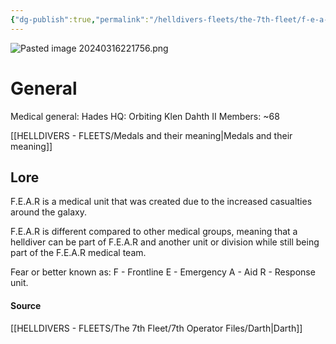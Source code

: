 ```yaml
---
{"dg-publish":true,"permalink":"/helldivers-fleets/the-7th-fleet/f-e-a-r/","noteIcon":"","created":"2024-03-16T22:56:28.628+01:00","updated":"2024-03-24T01:04:34.044+01:00"}
---
```


![Pasted image 20240316221756.png](/img/user/Images/Pasted%20image%2020240316221756.png)

# General
Medical general: Hades
HQ: Orbiting Klen Dahth II
Members: ~68

[[HELLDIVERS - FLEETS/Medals and their meaning\|Medals and their meaning]]
## Lore
F.E.A.R is a medical unit that was created due to the increased casualties around the galaxy.

F.E.A.R is different compared to other medical groups, meaning that a helldiver can be part of F.E.A.R and another unit or division while still being part of the F.E.A.R medical team. 

Fear or better 
known as: 
F - Frontline 
E - Emergency 
A - Aid 
R - Response unit.

#### Source
[[HELLDIVERS - FLEETS/The 7th Fleet/7th Operator Files/Darth\|Darth]]